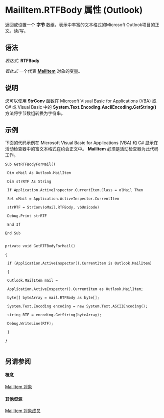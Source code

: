 
# MailItem.RTFBody 属性 (Outlook)

返回或设置一个 **字节** 数组，表示中丰富的文本格式的Microsoft Outlook项目的正文。读/写。


## 语法

 _表达式_. **RTFBody**

 _表达式_ 一个代表 **[MailItem](14197346-05d2-0250-fa4c-4a6b07daf25f.md)** 对象的变量。


## 说明

您可以使用 **StrConv** 函数在 Microsoft Visual Basic for Applications (VBA) 或 C# 或 Visual Basic 中的 **System.Text.Encoding.AsciiEncoding.GetString()** 方法将字节数组转换为字符串。


## 示例

下面的代码示例在 Microsoft Visual Basic for Applications (VBA) 和 C# 显示在活动检查器中的富文本格式在约会正文中。 **MailItem** 必须是活动检查器为此代码工作。


```
Sub GetRTFBodyForMail() 
 
 Dim oMail As Outlook.MailItem 
 
 Dim strRTF As String 
 
 If Application.ActiveInspector.CurrentItem.Class = olMail Then 
 
 Set oMail = Application.ActiveInspector.CurrentItem 
 
 strRTF = StrConv(oMail.RTFBody, vbUnicode) 
 
 Debug.Print strRTF 
 
 End If 
 
End Sub 
 

```


```
private void GetRTFBodyForMail() 
 
{ 
 
 if (Application.ActiveInspector().CurrentItem is Outlook.MailItem) 
 
 { 
 
 Outlook.MailItem mail = 
 
 Application.ActiveInspector().CurrentItem as Outlook.MailItem; 
 
 byte[] byteArray = mail.RTFBody as byte[]; 
 
 System.Text.Encoding encoding = new System.Text.ASCIIEncoding(); 
 
 string RTF = encoding.GetString(byteArray); 
 
 Debug.WriteLine(RTF); 
 
 } 
 
} 
 

```


## 另请参阅


#### 概念


[MailItem 对象](14197346-05d2-0250-fa4c-4a6b07daf25f.md)
#### 其他资源


[MailItem 对象成员](1094d7df-ee80-a4b0-5a21-db2979506e6b.md)
